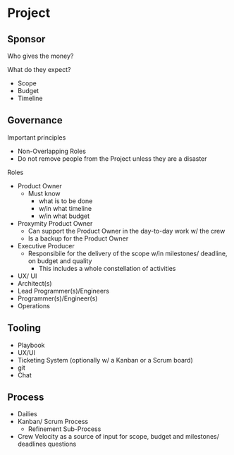# Project

## Sponsor

Who gives the money?

What do they expect?

* Scope
* Budget
* Timeline

## Governance

Important principles

* Non-Overlapping Roles
* Do not remove people from the Project unless they are a disaster

Roles

* Product Owner
  * Must know
    * what is to be done
    * w/in what timeline
    * w/in what budget
* Proxymity Product Owner
  * Can support the Product Owner in the day-to-day work w/ the crew
  * Is a backup for the Product Owner 
* Executive Producer
  * Responsibile for the delivery of the scope w/in milestones/ deadline, on budget and quality
    * This includes a whole constellation of activities 
* UX/ UI
* Architect(s)
* Lead Programmer(s)/Engineers
* Programmer(s)/Engineer(s)
* Operations

## Tooling

* Playbook
* UX/UI
* Ticketing System (optionally w/ a Kanban or a Scrum board)
* git
* Chat

## Process

* Dailies
* Kanban/ Scrum Process
  * Refinement Sub-Process
* Crew Velocity as a source of input for scope, budget and milestones/ deadlines questions
